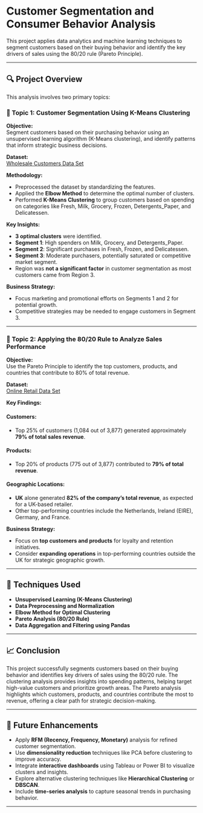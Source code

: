 # Customer Segmentation and Consumer Behavior Analysis

This project applies data analytics and machine learning techniques to segment customers based on their buying behavior and identify the key drivers of sales using the 80/20 rule (Pareto Principle).

---

## 🔍 Project Overview

This analysis involves two primary topics:

### 📌 Topic 1: Customer Segmentation Using K-Means Clustering

**Objective:**  
Segment customers based on their purchasing behavior using an unsupervised learning algorithm (K-Means clustering), and identify patterns that inform strategic business decisions.

**Dataset:**  
[Wholesale Customers Data Set](https://archive.ics.uci.edu/ml/datasets/Wholesale+customers)

**Methodology:**
- Preprocessed the dataset by standardizing the features.
- Applied the **Elbow Method** to determine the optimal number of clusters.
- Performed **K-Means Clustering** to group customers based on spending on categories like Fresh, Milk, Grocery, Frozen, Detergents_Paper, and Delicatessen.
  
**Key Insights:**
- **3 optimal clusters** were identified.
- **Segment 1**: High spenders on Milk, Grocery, and Detergents_Paper.
- **Segment 2**: Significant purchases in Fresh, Frozen, and Delicatessen.
- **Segment 3**: Moderate purchasers, potentially saturated or competitive market segment.
- Region was **not a significant factor** in customer segmentation as most customers came from Region 3.

**Business Strategy:**
- Focus marketing and promotional efforts on Segments 1 and 2 for potential growth.
- Competitive strategies may be needed to engage customers in Segment 3.

---

### 📌 Topic 2: Applying the 80/20 Rule to Analyze Sales Performance

**Objective:**  
Use the Pareto Principle to identify the top customers, products, and countries that contribute to 80% of total revenue.

**Dataset:**  
[Online Retail Data Set](https://archive.ics.uci.edu/ml/datasets/online+retail)

**Key Findings:**

#### Customers:
- Top 25% of customers (1,084 out of 3,877) generated approximately **79% of total sales revenue**.

#### Products:
- Top 20% of products (775 out of 3,877) contributed to **79% of total revenue**.

#### Geographic Locations:
- **UK** alone generated **82% of the company’s total revenue**, as expected for a UK-based retailer.
- Other top-performing countries include the Netherlands, Ireland (EIRE), Germany, and France.

**Business Strategy:**
- Focus on **top customers and products** for loyalty and retention initiatives.
- Consider **expanding operations** in top-performing countries outside the UK for strategic geographic growth.

---

## 🧠 Techniques Used

- **Unsupervised Learning (K-Means Clustering)**
- **Data Preprocessing and Normalization**
- **Elbow Method for Optimal Clustering**
- **Pareto Analysis (80/20 Rule)**
- **Data Aggregation and Filtering using Pandas**

---

## 📈 Conclusion

This project successfully segments customers based on their buying behavior and identifies key drivers of sales using the 80/20 rule. The clustering analysis provides insights into spending patterns, helping target high-value customers and prioritize growth areas. The Pareto analysis highlights which customers, products, and countries contribute the most to revenue, offering a clear path for strategic decision-making.

---

## 🚀 Future Enhancements

- Apply **RFM (Recency, Frequency, Monetary)** analysis for refined customer segmentation.
- Use **dimensionality reduction** techniques like PCA before clustering to improve accuracy.
- Integrate **interactive dashboards** using Tableau or Power BI to visualize clusters and insights.
- Explore alternative clustering techniques like **Hierarchical Clustering** or **DBSCAN**.
- Include **time-series analysis** to capture seasonal trends in purchasing behavior.

---


